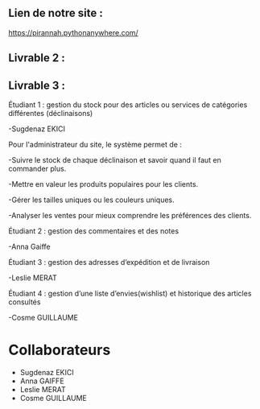 
## Lien de notre site : ##

https://pirannah.pythonanywhere.com/


## Livrable 2 : ##


## Livrable 3 : ##

Étudiant 1 : gestion du stock pour des articles ou services de catégories différentes (déclinaisons)

-Sugdenaz EKICI

Pour l'administrateur du site, le système permet de :

-Suivre le stock de chaque déclinaison et savoir quand il faut en commander plus.

-Mettre en valeur les produits populaires pour les clients.

-Gérer les tailles uniques ou les couleurs uniques.

-Analyser les ventes pour mieux comprendre les préférences des clients.

Étudiant 2 : gestion des commentaires et des notes

-Anna Gaiffe

Étudiant 3 : gestion des adresses d’expédition et de livraison

-Leslie MERAT

Étudiant 4 : gestion d’une liste d’envies(wishlist) et historique des articles consultés

-Cosme GUILLAUME

# Collaborateurs #

- Sugdenaz EKICI
- Anna GAIFFE
- Leslie MERAT
- Cosme GUILLAUME
